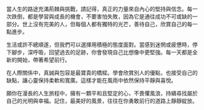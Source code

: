 當人生的路途充滿荊棘與挑戰，請記得，真正的力量來自內心的堅持與信念。每一次跌倒，都是學習與成長的機會，不要害怕失敗，因為它是通往成功不可或缺的一部分。世上沒有完美的人，但每個人都有獨特的光芒，善待自己，欣賞自己的每一點進步。

生活或許不總順遂，但我們可以選擇用積極的態度面對。當感到迷惘或疲憊時，停下腳步，深呼吸，回望過去的足跡，你會發現自己比想像中更堅強。每一天都是全新的開始，帶著希望前行。

在人際關係中，真誠與包容是最寶貴的橋樑。學會欣賞別人的優點，也接受自己的缺點，讓心靈保持柔軟和寬廣。這樣才能在風雨中依然保持平靜與喜悅。

願你在漫長的人生旅程中，擁有一顆平和且堅定的心，不畏懼風浪，持續尋找屬於自己的光明與幸福。記住，最美好的風景，往往在你勇敢前行的道路上靜靜綻放。